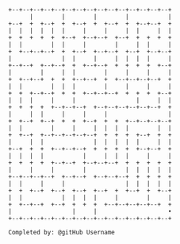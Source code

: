 
    +--+--+--+--+--+--+--+--+--+--+--+--+--+--+--+
          |        |        |        |           |
    +--+  +  +--+  +  +--+  +  +--+  +  +--+--+  +
    |  |  |  |  |  |     |     |     |  |     |  |
    +  +  +  +  +  +--+  +--+--+  +--+  +  +  +  +
    |  |        |  |     |        |     |  |     |
    +  +--+--+--+  +  +--+  +--+--+  +--+  +--+--+
    |              |  |     |     |  |  |  |     |
    +--+--+  +--+--+  +  +--+--+  +  +  +  +  +--+
    |        |     |  |        |     |     |     |
    +  +--+--+  +  +  +--+--+  +  +--+--+--+--+  +
    |  |        |  |  |        |     |     |     |
    +  +  +--+--+  +  +  +--+--+--+  +  +  +  +--+
    |  |  |     |     |                 |     |  |
    +  +  +  +  +--+--+--+  +--+--+--+--+--+--+  +
    |     |  |     |     |     |                 |
    +  +--+  +--+  +  +  +--+  +  +  +--+--+--+--+
    |  |        |     |     |  |  |  |        |  |
    +  +--+  +--+--+--+--+--+  +  +  +  +--+  +  +
    |     |  |              |  |  |  |  |     |  |
    +--+  +  +  +--+--+--+  +  +  +  +  +--+--+  +
    |  |  |  |           |     |  |  |     |     |
    +  +  +  +  +--+--+  +--+--+--+  +  +  +  +  +
    |     |     |        |           |  |  |  |  |
    +--+--+--+--+  +--+--+  +--+--+--+  +  +  +  +
    |  |     |     |                 |  |  |  |  |
    +  +  +--+  +--+  +--+  +--+  +  +--+  +  +--+
    |  |           |  |  |  |     |        |     |
    +  +--+--+  +--+  +  +  +  +--+--+--+--+--+  +
    |                 |     |                    •
    +--+--+--+--+--+--+--+--+--+--+--+--+--+--+--+

    Completed by: @gitHub Username